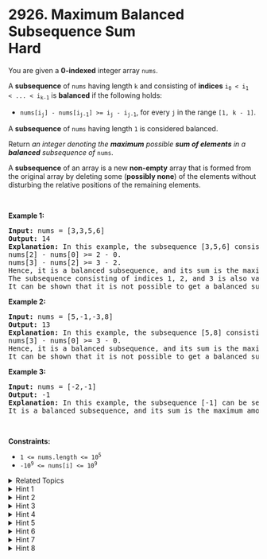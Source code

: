 
# 2926. Maximum Balanced Subsequence Sum<br> Hard

<p>You are given a <strong>0-indexed</strong> integer array <code>nums</code>.</p>

<p>A <strong>subsequence</strong> of <code>nums</code> having length <code>k</code> and consisting of <strong>indices</strong> <code>i<sub>0</sub>&nbsp;&lt;&nbsp;i<sub>1</sub> &lt;&nbsp;... &lt; i<sub>k-1</sub></code> is <strong>balanced</strong> if the following holds:</p>

<ul>
	<li><code>nums[i<sub>j</sub>] - nums[i<sub>j-1</sub>] &gt;= i<sub>j</sub> - i<sub>j-1</sub></code>, for every <code>j</code> in the range <code>[1, k - 1]</code>.</li>
</ul>

<p>A <strong>subsequence</strong> of <code>nums</code> having length <code>1</code> is considered balanced.</p>

<p>Return <em>an integer denoting the <strong>maximum</strong> possible <strong>sum of elements</strong> in a <strong>balanced</strong> subsequence of </em><code>nums</code>.</p>

<p>A <strong>subsequence</strong> of an array is a new <strong>non-empty</strong> array that is formed from the original array by deleting some (<strong>possibly none</strong>) of the elements without disturbing the relative positions of the remaining elements.</p>

<p>&nbsp;</p>
<p><strong class="example">Example 1:</strong></p>

<pre>
<strong>Input:</strong> nums = [3,3,5,6]
<strong>Output:</strong> 14
<strong>Explanation:</strong> In this example, the subsequence [3,5,6] consisting of indices 0, 2, and 3 can be selected.
nums[2] - nums[0] &gt;= 2 - 0.
nums[3] - nums[2] &gt;= 3 - 2.
Hence, it is a balanced subsequence, and its sum is the maximum among the balanced subsequences of nums.
The subsequence consisting of indices 1, 2, and 3 is also valid.
It can be shown that it is not possible to get a balanced subsequence with a sum greater than 14.</pre>

<p><strong class="example">Example 2:</strong></p>

<pre>
<strong>Input:</strong> nums = [5,-1,-3,8]
<strong>Output:</strong> 13
<strong>Explanation:</strong> In this example, the subsequence [5,8] consisting of indices 0 and 3 can be selected.
nums[3] - nums[0] &gt;= 3 - 0.
Hence, it is a balanced subsequence, and its sum is the maximum among the balanced subsequences of nums.
It can be shown that it is not possible to get a balanced subsequence with a sum greater than 13.
</pre>

<p><strong class="example">Example 3:</strong></p>

<pre>
<strong>Input:</strong> nums = [-2,-1]
<strong>Output:</strong> -1
<strong>Explanation:</strong> In this example, the subsequence [-1] can be selected.
It is a balanced subsequence, and its sum is the maximum among the balanced subsequences of nums.
</pre>

<p>&nbsp;</p>
<p><strong>Constraints:</strong></p>

<ul>
	<li><code>1 &lt;= nums.length &lt;= 10<sup>5</sup></code></li>
	<li><code>-10<sup>9</sup> &lt;= nums[i] &lt;= 10<sup>9</sup></code></li>
</ul>


<details>

<summary> Related Topics </summary>

-	`Array`
-	`Binary Search`
-	`Dynamic Programming`
-	`Binary Indexed Tree`
-	`Segment Tree`

</details>


<details>
<summary> Hint 1 </summary>
Let <code>dp[x]</code> represent the maximum sum of a balanced subsequence ending at <code>x</code>.
</details>

<details>
<summary> Hint 2 </summary>
Rewriting the formula <code>nums[i<sub>j</sub>] - nums[i<sub>j-1</sub>] >= i<sub>j</sub> - i<sub>j-1</sub></code> gives <code>nums[i<sub>j</sub>] - i<sub>j</sub> >= nums[i<sub>j-1</sub>] - i<sub>j-1</sub></code>.
</details>

<details>
<summary> Hint 3 </summary>
So, for some index <code>x</code>, we need to find an index <code>y</code>, <code>y < x</code>, such that <code>dp[x] = nums[x] + dp[y]</code> is maximized, and <code>nums[x] - x >= nums[y] - y</code>.
</details>

<details>
<summary> Hint 4 </summary>
There are many ways to achieve this. One method involves sorting the values of <code>nums[x] - x</code> for all indices <code>x</code> and using a segment/Fenwick tree with coordinate compression.
</details>

<details>
<summary> Hint 5 </summary>
Hence, using a dictionary or map, let's call it <code>dict</code>, where <code>dict[nums[x] - x]</code> represents the position of the value, <code>nums[x] - x</code>, in the segment tree.
</details>

<details>
<summary> Hint 6 </summary>
The tree is initialized with zeros initially.
</details>

<details>
<summary> Hint 7 </summary>
For indices <code>x</code> in order from <code>[0, n - 1]</code>, <code>dp[x] = max(nums[x]</code>, <code>nums[x]</code> + the maximum query from the tree in the range <code>[0, dict[nums[x] - x]])</code>, and if <code>dp[x]</code> is greater than the value in the tree at position <code>dict[nums[x] - x]</code>, we update the value in the tree.
</details>

<details>
<summary> Hint 8 </summary>
The answer to the problem is the maximum value in <code>dp</code>.
</details>